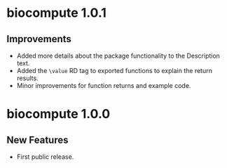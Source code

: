 # biocompute 1.0.1

## Improvements

- Added more details about the package functionality to the Description text.
- Added the `\value` RD tag to exported functions to explain the return results.
- Minor improvements for function returns and example code.

# biocompute 1.0.0

## New Features

- First public release.
